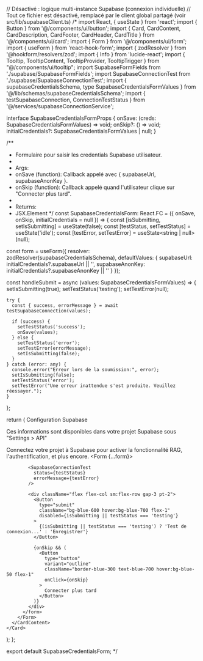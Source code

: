 // Désactivé : logique multi-instance Supabase (connexion individuelle)
// Tout ce fichier est désactivé, remplacé par le client global partagé (voir src/lib/supabaseClient.ts)
/*
import React, { useState } from 'react';
import { Button } from '@/components/ui/button';
import { Card, CardContent, CardDescription, CardFooter, CardHeader, CardTitle } from '@/components/ui/card';
import { Form } from '@/components/ui/form';
import { useForm } from 'react-hook-form';
import { zodResolver } from '@hookform/resolvers/zod';
import { Info } from 'lucide-react';
import { Tooltip, TooltipContent, TooltipProvider, TooltipTrigger } from "@/components/ui/tooltip";
import SupabaseFormFields from './supabase/SupabaseFormFields';
import SupabaseConnectionTest from './supabase/SupabaseConnectionTest';
import { supabaseCredentialsSchema, type SupabaseCredentialsFormValues } from '@/lib/schemas/supabaseCredentialsSchema';
import { testSupabaseConnection, ConnectionTestStatus } from '@/services/supabaseConnectionService';

interface SupabaseCredentialsFormProps {
  onSave: (creds: SupabaseCredentialsFormValues) => void;
  onSkip?: () => void;
  initialCredentials?: SupabaseCredentialsFormValues | null;
}

/**
 * Formulaire pour saisir les credentials Supabase utilisateur.
 *
 * Args:
 *   onSave (function): Callback appelé avec { supabaseUrl, supabaseAnonKey }.
 *   onSkip (function): Callback appelé quand l'utilisateur clique sur "Connecter plus tard".
 *
 * Returns:
 *   JSX.Element
 */
const SupabaseCredentialsForm: React.FC<SupabaseCredentialsFormProps> = ({ 
  onSave, 
  onSkip, 
  initialCredentials = null 
}) => {
  const [isSubmitting, setIsSubmitting] = useState(false);
  const [testStatus, setTestStatus] = useState<ConnectionTestStatus>('idle');
  const [testError, setTestError] = useState<string | null>(null);

  const form = useForm<SupabaseCredentialsFormValues>({
    resolver: zodResolver(supabaseCredentialsSchema),
    defaultValues: {
      supabaseUrl: initialCredentials?.supabaseUrl || '',
      supabaseAnonKey: initialCredentials?.supabaseAnonKey || ''
    }
  });

  const handleSubmit = async (values: SupabaseCredentialsFormValues) => {
    setIsSubmitting(true);
    setTestStatus('testing');
    setTestError(null);
    
    try {
      const { success, errorMessage } = await testSupabaseConnection(values);
      
      if (success) {
        setTestStatus('success');
        onSave(values);
      } else {
        setTestStatus('error');
        setTestError(errorMessage);
        setIsSubmitting(false);
      }
    } catch (error: any) {
      console.error("Erreur lors de la soumission:", error);
      setIsSubmitting(false);
      setTestStatus('error');
      setTestError("Une erreur inattendue s'est produite. Veuillez réessayer.");
    }
  };

  return (
    <Card className="w-full max-w-md mx-auto shadow-lg border border-gray-200">
      <CardHeader className="bg-gradient-to-r from-blue-50 to-indigo-50">
        <CardTitle className="flex items-center gap-2 text-xl text-blue-700">
          Configuration Supabase
          <TooltipProvider>
            <Tooltip>
              <TooltipTrigger asChild>
                <Info size={16} className="text-blue-500 cursor-help" />
              </TooltipTrigger>
              <TooltipContent className="max-w-xs">
                <p>Ces informations sont disponibles dans votre projet Supabase sous "Settings &gt; API"</p>
              </TooltipContent>
            </Tooltip>
          </TooltipProvider>
        </CardTitle>
        <CardDescription>
          Connectez votre projet à Supabase pour activer la fonctionnalité RAG, l'authentification, et plus encore.
        </CardDescription>
      </CardHeader>
      <CardContent className="pt-6">
        <Form {...form}>
          <form onSubmit={form.handleSubmit(handleSubmit)} className="space-y-6">
            <SupabaseFormFields form={form} />
            
            <SupabaseConnectionTest 
              status={testStatus} 
              errorMessage={testError} 
            />

            <div className="flex flex-col sm:flex-row gap-3 pt-2">
              <Button 
                type="submit" 
                className="bg-blue-600 hover:bg-blue-700 flex-1" 
                disabled={isSubmitting || testStatus === 'testing'}
              >
                {(isSubmitting || testStatus === 'testing') ? 'Test de connexion...' : 'Enregistrer'}
              </Button>
              
              {onSkip && (
                <Button 
                  type="button" 
                  variant="outline" 
                  className="border-blue-300 text-blue-700 hover:bg-blue-50 flex-1"
                  onClick={onSkip}
                >
                  Connecter plus tard
                </Button>
              )}
            </div>
          </form>
        </Form>
      </CardContent>
    </Card>
  );
};

export default SupabaseCredentialsForm;
*/
